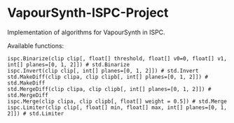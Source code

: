 # VapourSynth-ISPC-Project
Implementation of algorithms for VapourSynth in ISPC.

Available functions:
```
ispc.Binarize(clip clip[, float[] threshold, float[] v0=0, float[] v1, int[] planes=[0, 1, 2]]) # std.Binarize
ispc.Invert(clip clip[, int[] planes=[0, 1, 2]]) # std.Invert
std.MakeDiff(clip clipa, clip clipb[, int[] planes=[0, 1, 2]]) # std.MakeDiff
std.MergeDiff(clip clipa, clip clipb[, int[] planes=[0, 1, 2]]) # std.MergeDiff
ispc.Merge(clip clipa, clip clipb[, float[] weight = 0.5]) # std.Merge
ispc.Limiter(clip clip[, float[] min, float[] max, int[] planes=[0, 1, 2]]) # std.Limiter
```
